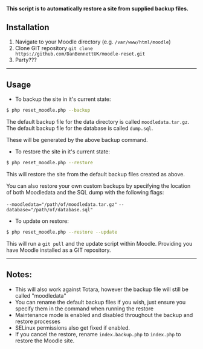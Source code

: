 #### This script is to automatically restore a site from supplied backup files.


## Installation

1. Navigate to your Moodle directory (e.g. `/var/www/html/moodle`)
2. Clone GIT repository `git clone https://github.com/DanBennettUK/moodle-reset.git`
3. Party???

---

## Usage

-   To backup the site in it's current state:

```sh
$ php reset_moodle.php --backup
```

The default backup file for the data directory is called `moodledata.tar.gz`.
The default backup file for the database is called `dump.sql`.

These will be generated by the above backup command.

-   To restore the site in it's current state:

```sh
$ php reset_moodle.php --restore
```

This will restore the site from the default backup files created as above.

You can also restore your own custom backups by specifying the location of both Moodledata and the SQL dump with the following flags:

`--moodledata="/path/of/moodledata.tar.gz"`
`--database="/path/of/database.sql"`

-   To update on restore:

```sh
$ php reset_moodle.php --restore --update
```

This will run a `git pull` and the update script within Moodle. Providing you have Moodle installed as a GIT repository.

---

## Notes:

-   This will also work against Totara, however the backup file will still be called "moodledata"
-   You can rename the default backup files if you wish, just ensure you specify them in the command when running the restore
-   Maintenance mode is enabled and disabled throughout the backup and restore processes
-   SELinux permissions also get fixed if enabled.
-   If you cancel the restore, rename `index.backup.php` to `index.php` to restore the Moodle site.

